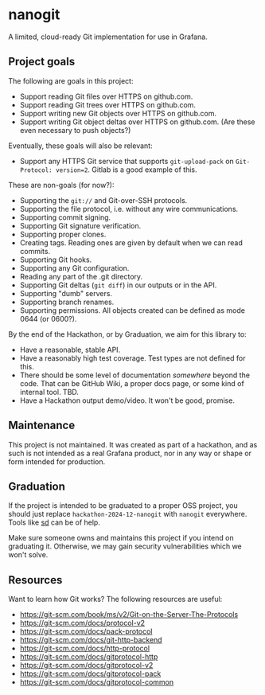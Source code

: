 # nanogit

A limited, cloud-ready Git implementation for use in Grafana.

## Project goals

The following are goals in this project:

* Support reading Git files over HTTPS on github.com.
* Support reading Git trees over HTTPS on github.com.
* Support writing new Git objects over HTTPS on github.com.
* Support writing Git object deltas over HTTPS on github.com. (Are these even necessary to push objects?)

Eventually, these goals will also be relevant:

* Support any HTTPS Git service that supports `git-upload-pack` on `Git-Protocol: version=2`. Gitlab is a good example of this.

These are non-goals (for now?):

* Supporting the `git://` and Git-over-SSH protocols.
* Supporting the file protocol, i.e. without any wire communications.
* Supporting commit signing.
* Supporting Git signature verification.
* Supporting proper clones.
* Creating tags. Reading ones are given by default when we can read commits.
* Supporting Git hooks.
* Supporting any Git configuration.
* Reading any part of the .git directory.
* Supporting Git deltas (`git diff`) in our outputs or in the API.
* Supporting "dumb" servers.
* Supporting branch renames.
* Supporting permissions. All objects created can be defined as mode 0644 (or 0600?).

By the end of the Hackathon, or by Graduation, we aim for this library to:

* Have a reasonable, stable API.
* Have a reasonably high test coverage. Test types are not defined for this.
* There should be some level of documentation _somewhere_ beyond the code. That can be GitHub Wiki, a proper docs page, or some kind of internal tool. TBD.
* Have a Hackathon output demo/video. It won't be good, promise.

## Maintenance

This project is not maintained. It was created as part of a hackathon, and as
such is not intended as a real Grafana product, nor in any way or shape or form
intended for production.

## Graduation

If the project is intended to be graduated to a proper OSS project, you should
just replace `hackathon-2024-12-nanogit` with `nanogit` everywhere. Tools like
[sd](https://github.com/chmln/sd) can be of help.

Make sure someone owns and maintains this project if you intend on graduating
it. Otherwise, we may gain security vulnerabilities which we won't solve.

## Resources

Want to learn how Git works? The following resources are useful:

* <https://git-scm.com/book/ms/v2/Git-on-the-Server-The-Protocols>
* <https://git-scm.com/docs/protocol-v2>
* <https://git-scm.com/docs/pack-protocol>
* <https://git-scm.com/docs/git-http-backend>
* <https://git-scm.com/docs/http-protocol>
* <https://git-scm.com/docs/gitprotocol-http>
* <https://git-scm.com/docs/gitprotocol-v2>
* <https://git-scm.com/docs/gitprotocol-pack>
* <https://git-scm.com/docs/gitprotocol-common>